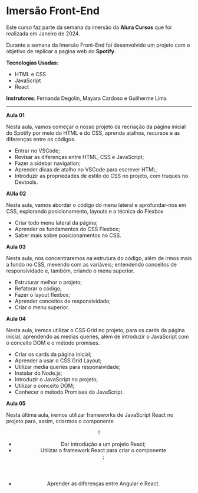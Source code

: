 # Imersão Front-End

Este curso faz parte da semana da imersão da **Alura Cursos** que foi realizada em Janeiro de 2024.

Durante a semana da Imersão Front-End foi desenvolvido um projeto com o objetivo de replicar a pagina web do **Spotify**.

**Tecnologias Usadas:**
* HTML e CSS
* JavaScript
* React

**Instrutores**: Fernanda Degolin, Mayara Cardoso e Guilherme Lima

---

**Aula 01**

Nesta aula, vamos começar o nosso projeto da recriação da página inicial do Spotify por meio do HTML e do CSS, aprenda atalhos, recursos e as diferenças entre os códigos.

* Entrar no VSCode;
* Revisar as diferenças entre HTML, CSS e JavaScript;
* Fazer a sidebar navigation;
* Aprender dicas de atalho no VSCode para escrever HTML;
* Introduzir as propriedades de estilo do CSS no projeto, com truques no Devtools.

**AUla 02**

Nesta aula, vamos abordar o código do menu lateral e aprofundar-nos em CSS, explorando posicionamento, layouts e a técnica do Flexbox

* Criar todo menu lateral da página;
* Aprender os fundamentos do CSS Flexbox;
* Saber mais sobre posicionamentos no CSS.

**Aula 03**

Nesta aula, nos concentraremos na estrutura do código, além de irmos mais a fundo no CSS, mexendo com as variáveis; entendendo conceitos de responsividade e, também, criando o menu superior.

* Estruturar melhor o projeto;
* Refatorar o código;
* Fazer o layout flexbox;
* Aprender conceitos de responsividade;
* Criar o menu superior.

**Aula 04**

Nesta aula, iremos utilizar o CSS Grid no projeto, para os cards da página inicial, aprendendo as medias queries, além de introduzir o JavaScript com o conceito DOM e o método promises.

* Criar os cards da página inicial;
* Aprender a usar o CSS Grid Layout;
* Utilizar media queries para responsividade;
* Instalar do Node.js;
* Introduzir o JavaScript no projeto;
* Utilizar o conceito DOM;
* Conhecer o método Promises do JavaScript.

**Aula 05**

Nesta última aula, iremos utilizar frameworks de JavaScript React no projeto para, assim, criarmos o componente <Header>!

* Dar introdução a um projeto React;
* Utilizar o framework React para criar o componente <Header>;
* Aprender as diferenças entre Angular e React.

